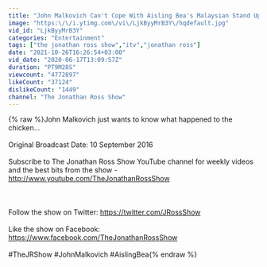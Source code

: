 ```yaml
---
title: "John Malkovich Can't Cope With Aisling Bea's Malaysian Stand Up Story | The Jonathan Ross Show"
image: "https:\/\/i.ytimg.com\/vi\/LjkByyMrB3Y\/hqdefault.jpg"
vid_id: "LjkByyMrB3Y"
categories: "Entertainment"
tags: ["the jonathan ross show","itv","jonathan ross"]
date: "2021-10-26T16:26:54+03:00"
vid_date: "2020-06-17T13:09:57Z"
duration: "PT9M28S"
viewcount: "4772897"
likeCount: "37124"
dislikeCount: "1449"
channel: "The Jonathan Ross Show"
---
```

{% raw %}John Malkovich just wants to know what happened to the chicken... <br /><br />Original Broadcast Date: 10 September 2016<br /><br />Subscribe to The Jonathan Ross Show YouTube channel for weekly videos and the best bits from the show - <a rel="nofollow" target="blank" href="http://www.youtube.com/TheJonathanRossShow">http://www.youtube.com/TheJonathanRossShow</a><br /><br /><br /><br />Follow the show on Twitter: <a rel="nofollow" target="blank" href="https://twitter.com/JRossShow">https://twitter.com/JRossShow</a><br /><br />Like the show on Facebook: <a rel="nofollow" target="blank" href="https://www.facebook.com/TheJonathanRossShow">https://www.facebook.com/TheJonathanRossShow</a><br /><br />#TheJRShow #JohnMalkovich #AislingBea{% endraw %}
